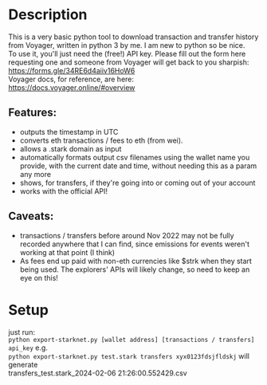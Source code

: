 # Description
This is a very basic python tool to download transaction and transfer history from Voyager, written in python 3 by me. I am new to python so be nice.  
To use it, you'll just need the (free!) API key. Please fill out the form here requesting one and someone from Voyager will get back to you sharpish: https://forms.gle/34RE6d4aiiv16HoW6  
Voyager docs, for reference, are here: https://docs.voyager.online/#overview

## Features: 
- outputs the timestamp in UTC
- converts eth transactions / fees to eth (from wei). 
- allows a .stark domain as input
- automatically formats output csv filenames using the wallet name you provide, with the current date and time, without needing this as a param any more
- shows, for transfers, if they're going into or coming out of your account
- works with the official API!

## Caveats:
- transactions / transfers before around Nov 2022 may not be fully recorded anywhere that I can find, since emissions for events weren't working at that point (I think)
- As fees end up paid with non-eth currencies like $strk when they start being used. The explorers' APIs will likely change, so need to keep an eye on this!

# Setup
just run:  
`python export-starknet.py [wallet address] [transactions / transfers] api_key`
e.g.  
`python export-starknet.py test.stark transfers xyx0123fdsjfldskj`
will generate  
transfers_test.stark_2024-02-06 21:26:00.552429.csv